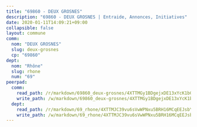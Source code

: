 ```yaml
---
title: "69860 - DEUX GROSNES"
description: "69860 - DEUX GROSNES | Entraide, Annonces, Initiatives"
date: 2020-01-11T14:09:21+09:00
collapsible: false
layout: commune
comm:
  nom: "DEUX GROSNES"
  slug: deux-grosnes
  cp: "69860"
dept:
  nom: "Rhône"
  slug: rhone
  num: "69"
peerpad:
  comm:
    read_path: /r/markdown/69860_deux-grosnes/4XTTMGy1BDgejxDE13xYcK1bGUrw5YPaSi4khPBpS8uMrZNs5
    write_path: /w/markdown/69860_deux-grosnes/4XTTMGy1BDgejxDE13xYcK1bGUrw5YPaSi4khPBpS8uMrZNs5-K3TgUDSipHVemoaWw5C38HgwgFrqejuXm9fE5bXPCnp4CcvYcxjfNLNGTi6Tumb8S2US7LpRYjWUTz6Vaxy3hbQoFWfR53QKUexS9oYofv6XeqRZ9FxDPC256EssuoPGcGw8V3dV
  dept:
    read_path: /r/markdown/69_rhone/4XTTMJC39vu6sVwWPNxu5BRH16MCqEEJsbYu4RNyAxnNmNtVW
    write_path: /w/markdown/69_rhone/4XTTMJC39vu6sVwWPNxu5BRH16MCqEEJsbYu4RNyAxnNmNtVW-K3TgUzVUEXrXvc8NoaD9JfiBpc5MBFP7KZFqLEsm11xqJDEwSVMy7UACp2eYMzek3K6y2WLoyzq5xdKMZeizKNpfHbUBgJcoYSqfidBaPx8RcTCPmdCXhdgeLZLEYHVco5fHD6Pz
---
```


